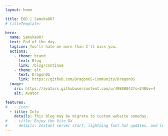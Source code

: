 ```yaml
---
layout: home

title: EOD | Samuka007
# titleTemplate: 

hero:
  name: Samuka007
  text: End of the day.
  tagline: You'll hate me more than I'll miss you.
  actions:
    - theme: brand
      text: Blog
      link: /blog/continue
    - theme: alt
      text: DragonOS
      link: https://github.com/DragonOS-Community/DragonOS
  image:
    src: https://avatars.githubusercontent.com/u/49808042?s=240&v=4
    alt: Avator

features:
#   - icon: 
  - title: Info
    details: This blog may be migrate to custom website someday.
#   - title: Enjoy the Vite DX
#     details: Instant server start, lightning fast hot updates, and leverage Vite ecosystem plugins.
---
```

